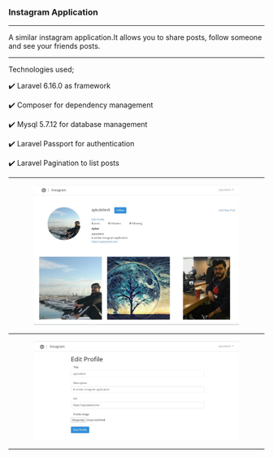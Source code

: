 ### Instagram Application

<hr></hr>

A similar instagram application.It allows you to share posts, follow someone and see your friends posts.

<hr></hr>

Technologies used;

✔️ Laravel 6.16.0 as framework

✔️ Composer for dependency management

✔️ Mysql 5.7.12 for database management

✔️ Laravel Passport for authentication

✔️ Laravel Pagination to list posts

<hr></hr>

<p align="center">
    <img  src="./images/screenshot-1.JPG" width="80%" height="35%"/>
</p>

<hr></hr>

<p align="center">
    <img  src="./images/screenshot-2.JPG" width="80%" height="35%"/>
</p>

<hr></hr>